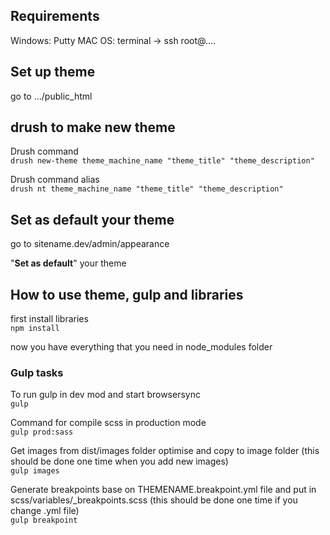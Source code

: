 ## Requirements

Windows: Putty
MAC OS: terminal -> ssh root@....

## Set up theme

go to .../public_html

## drush to make new theme

Drush command <br> `drush new-theme theme_machine_name "theme_title" "theme_description"`

Drush command alias <br> `drush nt theme_machine_name "theme_title" "theme_description"`


## Set as default your theme

go to sitename.dev/admin/appearance

"<b>Set as default</b>" your theme



## How to use theme, gulp and libraries

first install libraries <br> `npm install`

now you have everything that you need in node_modules folder

### Gulp tasks

To run gulp in dev mod and start browsersync <br> `gulp`<br>

Command for compile scss in production mode <br> `gulp prod:sass`<br>

Get images from dist/images folder optimise and copy to image folder  (this should be done one time when you add new images) <br> `gulp images`<br>

Generate breakpoints base on THEMENAME.breakpoint.yml file and put in scss/variables/_breakpoints.scss (this should be done one time if you change .yml file) <br> `gulp breakpoint`<br>

